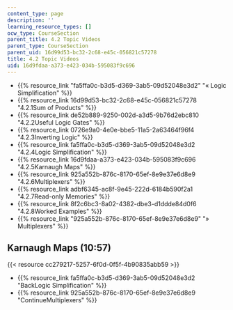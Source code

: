 ```yaml
---
content_type: page
description: ''
learning_resource_types: []
ocw_type: CourseSection
parent_title: 4.2 Topic Videos
parent_type: CourseSection
parent_uid: 16d99d53-bc32-2c68-e45c-056821c57278
title: 4.2 Topic Videos
uid: 16d9fdaa-a373-e423-034b-595083f9c696
---
```


*   {{% resource_link "fa5ffa0c-b3d5-d369-3ab5-09d52048e3d2" "« Logic Simplification" %}}
*   {{% resource_link 16d99d53-bc32-2c68-e45c-056821c57278 "4.2.1Sum of Products" %}}
*   {{% resource_link de52b889-9250-002d-a3d5-9b76d2ebc810 "4.2.2Useful Logic Gates" %}}
*   {{% resource_link 0726e9a0-4e0e-bbe5-11a5-2a63464f96f4 "4.2.3Inverting Logic" %}}
*   {{% resource_link fa5ffa0c-b3d5-d369-3ab5-09d52048e3d2 "4.2.4Logic Simplification" %}}
*   {{% resource_link 16d9fdaa-a373-e423-034b-595083f9c696 "4.2.5Karnaugh Maps" %}}
*   {{% resource_link 925a552b-876c-8170-65ef-8e9e37e6d8e9 "4.2.6Multiplexers" %}}
*   {{% resource_link adbf6345-ac8f-9e45-222d-6184b590f2a1 "4.2.7Read-only Memories" %}}
*   {{% resource_link 8f2c6bc3-8a02-4382-dbe3-d1ddde84d0f6 "4.2.8Worked Examples" %}}
*   {{% resource_link "925a552b-876c-8170-65ef-8e9e37e6d8e9" "» Multiplexers" %}}

Karnaugh Maps (10:57)
---------------------

{{< resource cc279217-5257-6f0d-0f5f-4b90835abb59 >}}

*   {{% resource_link fa5ffa0c-b3d5-d369-3ab5-09d52048e3d2 "BackLogic Simplification" %}}
*   {{% resource_link 925a552b-876c-8170-65ef-8e9e37e6d8e9 "ContinueMultiplexers" %}}